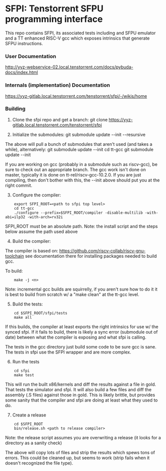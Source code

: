 SFPI: Tenstorrent SFPU programming interface
=============================

This repo contains SFPI, its associated tests including and SFPU emulator and
a TT enhanced RISC-V gcc which exposes intrinsics that generate SFPU
instructions.

### User Documentation

http://yyz-webservice-02.local.tenstorrent.com/docs/pybuda-docs/index.html

### Internals (implementation) Documentation

https://yyz-gitlab.local.tenstorrent.com/tenstorrent/sfpi/-/wikis/home

### Building
1) Clone the sfpi repo and get a branch:
  git clone https://yyz-gitlab.local.tenstorrent.com/tenstorrent/sfpi

2) Initialize the submodules:
  git submodule update --init --resursive

  The above will pull a bunch of submodules that aren't used (and takes a
  while), alternatively:
    git submodule update --init
    cd tt-gcc
    git submodule update --init

  If you are working on gcc (probably in a submodule such as riscv-gcc), be
  sure to check out an appropriate branch.  The gcc work isn't done on master,
  typically it is done on tt-rel/riscv-gcc-10.2.0.  If you are just compiling,
  then don't bother with this, the --init above should put you at the right
  commit.

3) Configure the compiler:
```
    export SFPI_ROOT=<path to sfpi top level>
    cd tt-gcc
    ./configure --prefix=$SFPI_ROOT/compiler -disable-multilib -with-abi=ilp32 -with-arch=rv32i
```

  SFPI_ROOT must be an absolute path.  Note: the install script and the
  steps below assume the path used above

4) Build the compiler:

  The compiler is based on: https://github.com/riscv-collab/riscv-gnu-toolchain
  see documentation there for installing packages needed to build gcc.

  To build:

```
    make -j <n>
```

  Note: incremental gcc builds are squirrelly, if you aren't sure how to do it
  it is best to build from scratch w/ a "make clean" at the tt-gcc level.

5) Build the tests:

```
    cd $SFPI_ROOT/sfpi/tests
    make all
```

  If this builds, the compiler at least exports the right intrinsics for use
  w/ the synced sfpi.  If it fails to build, there is likely a sync error
  (submodule out of date) between what the compiler is exposing and what sfpi
  is calling.

  The tests in the gcc directory just build some code to be sure gcc is sane.
  The tests in sfpi use the SFPI wrapper and are more complex.

6) Run the tests
```
    cd sfpi
    make test
```

   This will run the built x86/kernels and diff the results against a file in
   gold.  That tests the simulator and sfpi.  It will also build a few files
   and diff the assembly (.S files) against those in gold.  This is likely
   brittle, but provides some sanity that the compiler and sfpi are doing at
   least what they used to do.

7) Create a release
```
    cd $SFPI_ROOT
    bin/release.sh <path to release compiler>
```

  Note: the release script assumes you are overwriting a release (it looks
  for a directory as a sanity check)

  The above will copy lots of files and strip the results which spews tons of
  errors.  This could be cleaned up, but seems to work (strip fails when it
  doesn't recognized the file type).
